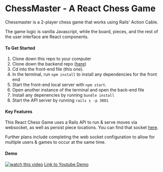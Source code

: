# ChessMaster - A React Chess Game
Chessmaster is a 2-player chess game that works using Rails' Action Cable.


The game logic is vanilla Javascript, while the board, pieces, and the rest of the user interface are React components.


#### To Get Started
1. Clone down this repo to your computer
2. Clone down the backend repo ([here](https://github.com/jrgreiner115/react-chess-api))
3. Cd into the front-end file (this one).
4. In the terminal, run `npm install` to install any dependencies for the front end
5. Start the front-end local server with `npm start`.
6. Open another instance of the terminal and open the back-end file
7. Install any depenencies by running `bundle install`
8. Start the API server by running `rails s -p 3001`


#### Key Features
This React Chess Game uses a Rails API to run & serve moves via websocket, as well as persist piece locations. You can find that socket [here](https://github.com/jrgreiner115/react-chess-api).

Further plans include completing the web socket configuration to allow for multiple users & games to occur at the same time.

#### Demo
[![watch this video](https://i.imgur.com/Z8CTjL1.png)](https://www.youtube.com/watch?v=kVhWSXrkN5k&feature=youtu.be)
[Link to Youtube Demo](https://www.youtube.com/watch?v=kVhWSXrkN5k&feature=youtu.be)
